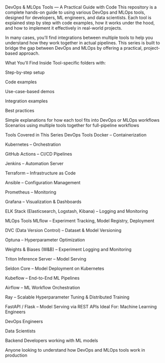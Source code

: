 DevOps & MLOps Tools — A Practical Guide with Code
This repository is a complete hands-on guide to using various DevOps and MLOps tools, designed for developers, ML engineers, and data scientists.
Each tool is explained step by step with code examples, how it works under the hood, and how to implement it effectively in real-world projects.

In many cases, you’ll find integrations between multiple tools to help you understand how they work together in actual pipelines.
This series is built to bridge the gap between DevOps and MLOps by offering a practical, project-based approach.

What You'll Find Inside
Tool-specific folders with:

Step-by-step setup

Code examples

Use-case-based demos

Integration examples

Best practices

Simple explanations for how each tool fits into DevOps or MLOps workflows
Scenarios using multiple tools together for full-pipeline workflows

Tools Covered in This Series
DevOps Tools
Docker – Containerization

Kubernetes – Orchestration

GitHub Actions – CI/CD Pipelines

Jenkins – Automation Server

Terraform – Infrastructure as Code

Ansible – Configuration Management

Prometheus – Monitoring

Grafana – Visualization & Dashboards

ELK Stack (Elasticsearch, Logstash, Kibana) – Logging and Monitoring

MLOps Tools
MLflow – Experiment Tracking, Model Registry, Deployment

DVC (Data Version Control) – Dataset & Model Versioning

Optuna – Hyperparameter Optimization

Weights & Biases (W&B) – Experiment Logging and Monitoring

Triton Inference Server – Model Serving

Seldon Core – Model Deployment on Kubernetes

Kubeflow – End-to-End ML Pipelines

Airflow – ML Workflow Orchestration

Ray – Scalable Hyperparameter Tuning & Distributed Training

FastAPI / Flask – Model Serving via REST APIs
Ideal For:
Machine Learning Engineers

DevOps Engineers

Data Scientists

Backend Developers working with ML models

Anyone looking to understand how DevOps and MLOps tools work in production
